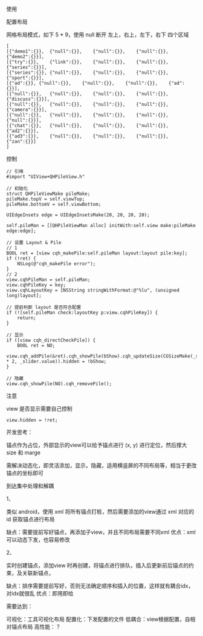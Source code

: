 


使用

配置布局

网格布局模式，如下 5 * 9，使用 null 断开 左上，右上，左下，右下 四个区域

~~~
[
[{"demo1":{}},	{"null":{}},	{"null":{}},	{"null":{}},	{"demo2":{}}],
[{"try":{}},	{"link":{}},	{"null":{}},	{"null":{}},	{"series":{}}],
[{"series":{}},	{"null":{}},	{"null":{}},	{"null":{}},	{"sport":{}}],
[{"ad":{}},	{"null":{}},	{"null":{}},	{"null":{}},	{"ad":{}}],
[{"null":{}},	{"null":{}},	{"null":{}},	{"null":{}},	{"discuss":{}}],
[{"null":{}},	{"null":{}},	{"null":{}},	{"null":{}},	{"camera":{}}],
[{"null":{}},	{"null":{}},	{"null":{}},	{"null":{}},	{"null":{}}],
[{"chat":{}},	{"null":{}},	{"null":{}},	{"null":{}},	{"ad2":{}}],
[{"ad3":{}},	{"null":{}},	{"null":{}},	{"null":{}},	{"zan":{}}]
]
~~~

控制

~~~
// 引用
#import "UIView+QHPileView.h"

// 初始化
struct QHPileViewMake pileMake;
pileMake.topV = self.viewTop;
pileMake.bottomV = self.viewBottom;
    
UIEdgeInsets edge = UIEdgeInsetsMake(20, 20, 20, 20);
    
self.pileMan = [[QHPileViewMan alloc] initWith:self.view make:pileMake 
edge:edge];

// 设置 Layout & Pile
// 1
BOOL ret = [view cqh_makePile:self.pileMan layout:layout pile:key];
if (!ret) {
    NSLog(@"cqh_makePile error");
}
// 2
view.cqhPileMan = self.pileMan;
view.cqhPileKey = key;
view.cqhLayoutKey = [NSString stringWithFormat:@"%lu", (unsigned long)layout];

// 提前判断 layout 是否符合配置
if (![self.pileMan check:layoutKey p:view.cqhPileKey]) {
    return;
}

// 显示
if ([view cqh_directCheckPile]) {
    BOOL ret = NO;
    view.cqh_addPile(&ret).cqh_showPile(bShow).cqh_updateSize(CGSizeMake(_slider.value * 2, _slider.value)).hidden = !bShow;
}

// 隐藏
view.cqh_showPile(NO).cqh_removePile();
~~~

注意

view 是否显示需要自己控制

~~~
view.hidden = !ret;
~~~


开发思考：

锚点作为占位，外部显示的view可以给予锚点进行 (x, y) 进行定位，然后撑大 size 和 marge

需解决动态化，即灵活添加，显示，隐藏，适用横竖屏的不同布局等，相当于更改锚点的坐标即可

到达集中处理和解耦

1、

类似 android，使用 xml 将所有锚点打桩，然后需要添加的view通过 xml 对应的 id 获取锚点进行布局

缺点：需要提前写好锚点，再添加子view，并且不同布局需要不同xml
优点：xml 可以动态下发，也容易修改

2、

实时创建锚点，添加view 时再创建，将锚点进行排队，插入后更新前后锚点的约束，及关联新锚点，

缺点：排序需要提前写好，否则无法确定顺序和插入的位置，这样就有耦合idx，对idx就很乱
优点：即用即给



需要达到：

可视化：工具可视化布局
配置化：下发配置的文件
低耦合：view根据配置，自相对锚点布局
高性能：？

